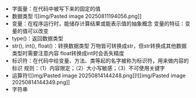 - 字面量：在代码中被写下来的固定的值
- 数据类型
![[img/Pasted image 20250811194056.png]]
- 变量：在程序运行时，能储存计算结果或能表示值的抽象概念
  变量的特征：变量的值可以改变
- type()：返回数据类型
- str(), int(), float()：转换数据类型
  万物皆可转换成str，但str转换成其他数据类型时需要注意内容
  float转换成int时会丢失精度
- 标识符：在代码中给变量、方法、类等起的名字被称为标识符，用来做内容的标识
  规则：（1）内容限定；（2）大小写敏感；（3）不可使用关键字
- 运算符![[img/Pasted image 20250814144248.png]]![[img/Pasted image 20250814144349.png]]
- 字符串
  